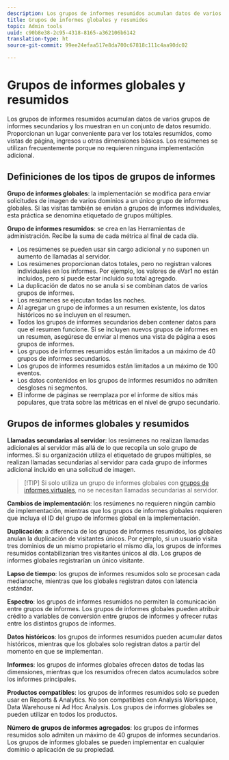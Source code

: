 ```yaml
---
description: Los grupos de informes resumidos acumulan datos de varios grupos de informes secundarios y los muestran en un conjunto de datos resumido.
title: Grupos de informes globales y resumidos
topic: Admin tools
uuid: c90b8e38-2c95-4318-8165-a362106b6142
translation-type: ht
source-git-commit: 99ee24efaa517e8da700c67818c111c4aa90dc02

---
```



# Grupos de informes globales y resumidos

Los grupos de informes resumidos acumulan datos de varios grupos de informes secundarios y los muestran en un conjunto de datos resumido. Proporcionan un lugar conveniente para ver los totales resumidos, como vistas de página, ingresos u otras dimensiones básicas. Los resúmenes se utilizan frecuentemente porque no requieren ninguna implementación adicional.

## Definiciones de los tipos de grupos de informes

**Grupo de informes globales**: la implementación se modifica para enviar solicitudes de imagen de varios dominios a un único grupo de informes globales. Si las visitas también se envían a grupos de informes individuales, esta práctica se denomina etiquetado de grupos múltiples.

**Grupo de informes resumidos**: se crea en las Herramientas de administración. Recibe la suma de cada métrica al final de cada día.

* Los resúmenes se pueden usar sin cargo adicional y no suponen un aumento de llamadas al servidor.
* Los resúmenes proporcionan datos totales, pero no registran valores individuales en los informes. Por ejemplo, los valores de eVar1 no están incluidos, pero sí puede estar incluido su total agregado.
* La duplicación de datos no se anula si se combinan datos de varios grupos de informes.
* Los resúmenes se ejecutan todas las noches.
* Al agregar un grupo de informes a un resumen existente, los datos históricos no se incluyen en el resumen.
* Todos los grupos de informes secundarios deben contener datos para que el resumen funcione. Si se incluyen nuevos grupos de informes en un resumen, asegúrese de enviar al menos una vista de página a esos grupos de informes.
* Los grupos de informes resumidos están limitados a un máximo de 40 grupos de informes secundarios.
* Los grupos de informes resumidos están limitados a un máximo de 100 eventos.
* Los datos contenidos en los grupos de informes resumidos no admiten desgloses ni segmentos.
* El informe de páginas se reemplaza por el informe de sitios más populares, que trata sobre las métricas en el nivel de grupo secundario.

## Grupos de informes globales y resumidos

**Llamadas secundarias al servidor**: los resúmenes no realizan llamadas adicionales al servidor más allá de lo que recopila un solo grupo de informes. Si su organización utiliza el etiquetado de grupos múltiples, se realizan llamadas secundarias al servidor para cada grupo de informes adicional incluido en una solicitud de imagen.

> [!TIP] Si solo utiliza un grupo de informes globales con [grupos de informes virtuales](../../components/vrs/vrs-considerations.md), no se necesitan llamadas secundarias al servidor.

**Cambios de implementación**: los resúmenes no requieren ningún cambio de implementación, mientras que los grupos de informes globales requieren que incluya el ID del grupo de informes global en la implementación.

**Duplicación**: a diferencia de los grupos de informes resumidos, los globales anulan la duplicación de visitantes únicos. Por ejemplo, si un usuario visita tres dominios de un mismo propietario el mismo día, los grupos de informes resumidos contabilizarían tres visitantes únicos al día. Los grupos de informes globales registrarían un único visitante.

**Lapso de tiempo**: los grupos de informes resumidos solo se procesan cada medianoche, mientras que los globales registran datos con latencia estándar.

**Espectro**: los grupos de informes resumidos no permiten la comunicación entre grupos de informes. Los grupos de informes globales pueden atribuir crédito a variables de conversión entre grupos de informes y ofrecer rutas entre los distintos grupos de informes.

**Datos históricos**: los grupos de informes resumidos pueden acumular datos históricos, mientras que los globales solo registran datos a partir del momento en que se implementan.

**Informes**: los grupos de informes globales ofrecen datos de todas las dimensiones, mientras que los resumidos ofrecen datos acumulados sobre los informes principales.

**Productos compatibles**: los grupos de informes resumidos solo se pueden usar en Reports &amp; Analytics. No son compatibles con Analysis Workspace, Data Warehouse ni Ad Hoc Analysis. Los grupos de informes globales se pueden utilizar en todos los productos.

**Número de grupos de informes agregados**: los grupos de informes resumidos solo admiten un máximo de 40 grupos de informes secundarios. Los grupos de informes globales se pueden implementar en cualquier dominio o aplicación de su propiedad.
